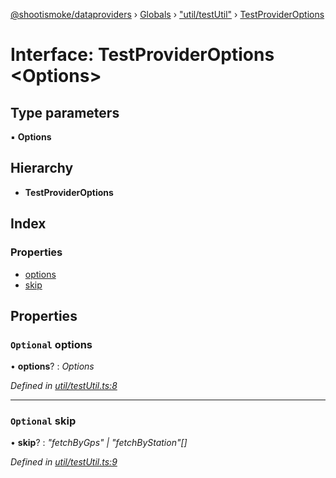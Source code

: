 [@shootismoke/dataproviders](../README.md) › [Globals](../globals.md) › ["util/testUtil"](../modules/_util_testutil_.md) › [TestProviderOptions](_util_testutil_.testprovideroptions.md)

# Interface: TestProviderOptions <**Options**>

## Type parameters

▪ **Options**

## Hierarchy

* **TestProviderOptions**

## Index

### Properties

* [options](_util_testutil_.testprovideroptions.md#optional-options)
* [skip](_util_testutil_.testprovideroptions.md#optional-skip)

## Properties

### `Optional` options

• **options**? : *Options*

*Defined in [util/testUtil.ts:8](https://github.com/shootismoke/common/blob/5e67d25/packages/dataproviders/src/util/testUtil.ts#L8)*

___

### `Optional` skip

• **skip**? : *"fetchByGps" | "fetchByStation"[]*

*Defined in [util/testUtil.ts:9](https://github.com/shootismoke/common/blob/5e67d25/packages/dataproviders/src/util/testUtil.ts#L9)*
